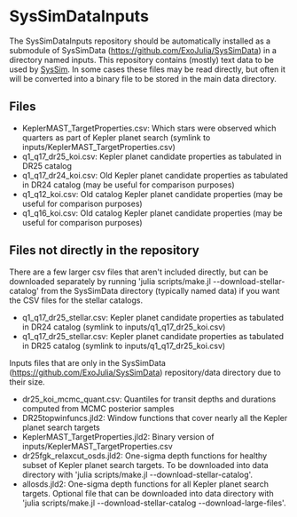 # SysSimDataInputs
The SysSimDataInputs repository should be automatically installed as a submodule of SysSimData (https://github.com/ExoJulia/SysSimData) in a directory named inputs.
This repository contains (mostly) text data to be used by [SysSim](https://github.com/ExoJulia/ExoplanetsSysSim.jl).
In some cases these files may be read directly, but often it will be converted into a binary file to be stored in the main data directory.

## Files
- KeplerMAST_TargetProperties.csv: Which stars were observed which quarters as part of Kepler planet search (symlink to inputs/KeplerMAST_TargetProperties.csv)
- q1_q17_dr25_koi.csv: Kepler planet candidate properties as tabulated in DR25 catalog
- q1_q17_dr24_koi.csv: Old Kepler planet candidate properties as tabulated in DR24 catalog (may be useful for comparison purposes)
- q1_q12_koi.csv: Old catalog Kepler planet candidate properties (may be useful for comparison purposes)
- q1_q16_koi.csv:  Old catalog Kepler planet candidate properties (may be useful for comparison purposes)

## Files not directly in the repository
There are a few larger csv files that aren't included directly, but can be downloaded separately by running 'julia scripts/make.jl --download-stellar-catalog' from the SysSimData directory (typically named data) if you want the CSV files for the stellar catalogs.
- q1_q17_dr25_stellar.csv: Kepler planet candidate properties as tabulated in DR24 catalog (symlink to inputs/q1_q17_dr25_koi.csv)
- q1_q17_dr25_stellar.csv: Kepler planet candidate properties as tabulated in DR25 catalog (symlink to inputs/q1_q17_dr25_koi.csv)

Inputs files that are only in the SysSimData (https://github.com/ExoJulia/SysSimData) repository/data directory due to their size.
- dr25_koi_mcmc_quant.csv: Quantiles for transit depths and durations computed from MCMC posterior samples
- DR25topwinfuncs.jld2: Window functions that cover nearly all the Kepler planet search targets
- KeplerMAST_TargetProperties.jld2: Binary version of inputs/KeplerMAST_TargetProperties.csv
- dr25fgk_relaxcut_osds.jld2: One-sigma depth functions for healthy subset of Kepler planet search targets.  To be downloaded into data directory with 'julia scripts/make.jl --download-stellar-catalog'.
- allosds.jld2: One-sigma depth functions for all Kepler planet search targets.  Optional file that can be downloaded into data directory with 'julia scripts/make.jl --download-stellar-catalog --download-large-files'.
